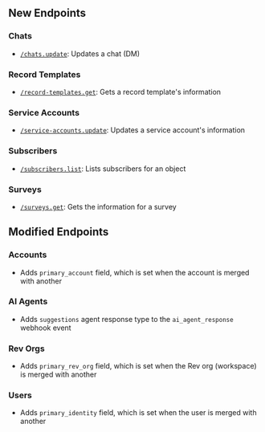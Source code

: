 ## New Endpoints

### Chats
- [`/chats.update`](/beta/api-reference/chats/update): Updates a chat (DM)

### Record Templates
- [`/record-templates.get`](/beta/api-reference/record-templates/get-post): Gets a record template's information

### Service Accounts
- [`/service-accounts.update`](/beta/api-reference/service-accounts/update): Updates a service account's information

### Subscribers
- [`/subscribers.list`](/beta/api-reference/subscribers/list-post): Lists subscribers for an object

### Surveys
- [`/surveys.get`](/beta/api-reference/surveys/get-post): Gets the information for a survey

## Modified Endpoints

### Accounts
- Adds `primary_account` field, which is set when the account is merged with another

### AI Agents
- Adds `suggestions` agent response type to the `ai_agent_response` webhook event

### Rev Orgs
- Adds `primary_rev_org` field, which is set when the Rev org (workspace) is merged with another

### Users
- Adds `primary_identity` field, which is set when the user is merged with another
